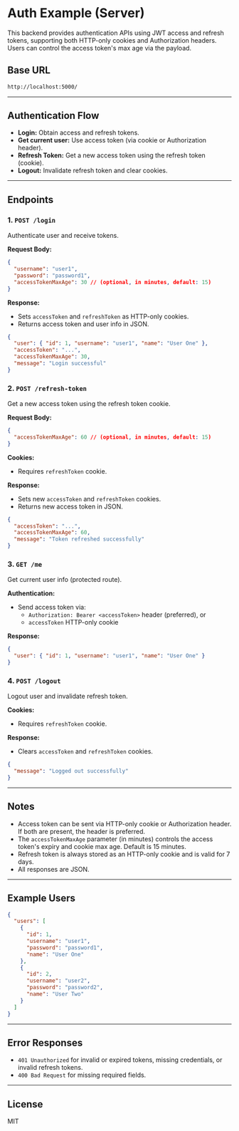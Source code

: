 # Auth Example (Server)

This backend provides authentication APIs using JWT access and refresh tokens, supporting both HTTP-only cookies and Authorization headers. Users can control the access token's max age via the payload.

## Base URL

```bash
http://localhost:5000/
```

---

## Authentication Flow

- **Login:** Obtain access and refresh tokens.
- **Get current user:** Use access token (via cookie or Authorization header).
- **Refresh Token:** Get a new access token using the refresh token (cookie).
- **Logout:** Invalidate refresh token and clear cookies.

---

## Endpoints

### 1. `POST /login`

Authenticate user and receive tokens.

**Request Body:**

```json
{
  "username": "user1",
  "password": "password1",
  "accessTokenMaxAge": 30 // (optional, in minutes, default: 15)
}
```

**Response:**

- Sets `accessToken` and `refreshToken` as HTTP-only cookies.
- Returns access token and user info in JSON.

```json
{
  "user": { "id": 1, "username": "user1", "name": "User One" },
  "accessToken": "...",
  "accessTokenMaxAge": 30,
  "message": "Login successful"
}
```

### 2. `POST /refresh-token`

Get a new access token using the refresh token cookie.

**Request Body:**

```json
{
  "accessTokenMaxAge": 60 // (optional, in minutes, default: 15)
}
```

**Cookies:**

- Requires `refreshToken` cookie.

**Response:**

- Sets new `accessToken` and `refreshToken` cookies.
- Returns new access token in JSON.

```json
{
  "accessToken": "...",
  "accessTokenMaxAge": 60,
  "message": "Token refreshed successfully"
}
```

### 3. `GET /me`

Get current user info (protected route).

**Authentication:**

- Send access token via:
  - `Authorization: Bearer <accessToken>` header (preferred), or
  - `accessToken` HTTP-only cookie

**Response:**

```json
{
  "user": { "id": 1, "username": "user1", "name": "User One" }
}
```

### 4. `POST /logout`

Logout user and invalidate refresh token.

**Cookies:**

- Requires `refreshToken` cookie.

**Response:**

- Clears `accessToken` and `refreshToken` cookies.

```json
{
  "message": "Logged out successfully"
}
```

---

## Notes

- Access token can be sent via HTTP-only cookie or Authorization header. If both are present, the header is preferred.
- The `accessTokenMaxAge` parameter (in minutes) controls the access token's expiry and cookie max age. Default is 15 minutes.
- Refresh token is always stored as an HTTP-only cookie and is valid for 7 days.
- All responses are JSON.

---

## Example Users

```json
{
  "users": [
    {
      "id": 1,
      "username": "user1",
      "password": "password1",
      "name": "User One"
    },
    {
      "id": 2,
      "username": "user2",
      "password": "password2",
      "name": "User Two"
    }
  ]
}
```

---

## Error Responses

- `401 Unauthorized` for invalid or expired tokens, missing credentials, or invalid refresh tokens.
- `400 Bad Request` for missing required fields.

---

## License

MIT
